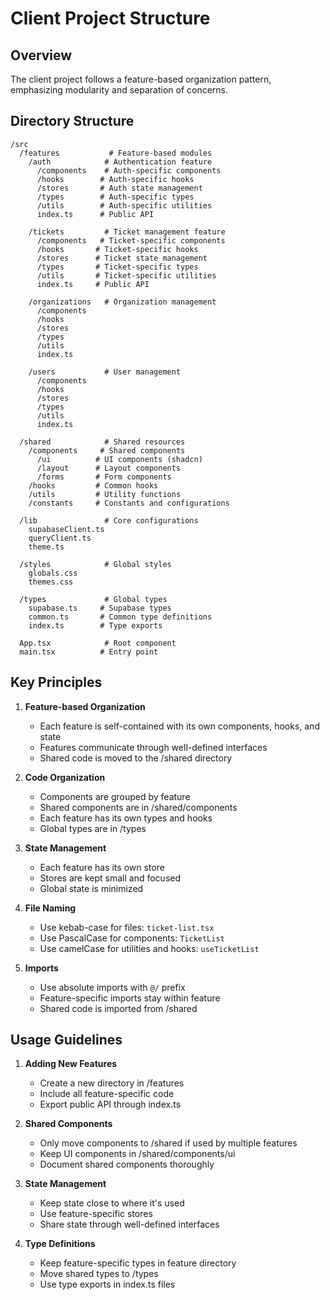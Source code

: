 # Client Project Structure

## Overview
The client project follows a feature-based organization pattern, emphasizing modularity and separation of concerns.

## Directory Structure

```
/src
  /features           # Feature-based modules
    /auth            # Authentication feature
      /components    # Auth-specific components
      /hooks        # Auth-specific hooks
      /stores       # Auth state management
      /types        # Auth-specific types
      /utils        # Auth-specific utilities
      index.ts      # Public API

    /tickets         # Ticket management feature
      /components   # Ticket-specific components
      /hooks       # Ticket-specific hooks
      /stores      # Ticket state management
      /types       # Ticket-specific types
      /utils       # Ticket-specific utilities
      index.ts     # Public API

    /organizations   # Organization management
      /components
      /hooks
      /stores
      /types
      /utils
      index.ts

    /users           # User management
      /components
      /hooks
      /stores
      /types
      /utils
      index.ts

  /shared            # Shared resources
    /components     # Shared components
      /ui          # UI components (shadcn)
      /layout      # Layout components
      /forms       # Form components
    /hooks         # Common hooks
    /utils         # Utility functions
    /constants     # Constants and configurations

  /lib               # Core configurations
    supabaseClient.ts
    queryClient.ts
    theme.ts

  /styles            # Global styles
    globals.css
    themes.css

  /types             # Global types
    supabase.ts     # Supabase types
    common.ts       # Common type definitions
    index.ts        # Type exports

  App.tsx            # Root component
  main.tsx          # Entry point
```

## Key Principles

1. **Feature-based Organization**
   - Each feature is self-contained with its own components, hooks, and state
   - Features communicate through well-defined interfaces
   - Shared code is moved to the /shared directory

2. **Code Organization**
   - Components are grouped by feature
   - Shared components are in /shared/components
   - Each feature has its own types and hooks
   - Global types are in /types

3. **State Management**
   - Each feature has its own store
   - Stores are kept small and focused
   - Global state is minimized

4. **File Naming**
   - Use kebab-case for files: `ticket-list.tsx`
   - Use PascalCase for components: `TicketList`
   - Use camelCase for utilities and hooks: `useTicketList`

5. **Imports**
   - Use absolute imports with `@/` prefix
   - Feature-specific imports stay within feature
   - Shared code is imported from /shared

## Usage Guidelines

1. **Adding New Features**
   - Create a new directory in /features
   - Include all feature-specific code
   - Export public API through index.ts

2. **Shared Components**
   - Only move components to /shared if used by multiple features
   - Keep UI components in /shared/components/ui
   - Document shared components thoroughly

3. **State Management**
   - Keep state close to where it's used
   - Use feature-specific stores
   - Share state through well-defined interfaces

4. **Type Definitions**
   - Keep feature-specific types in feature directory
   - Move shared types to /types
   - Use type exports in index.ts files

